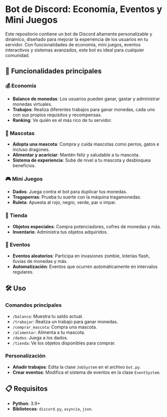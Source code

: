 # Bot de Discord: Economía, Eventos y Mini Juegos

Este repositorio contiene un bot de Discord altamente personalizable y dinámico, diseñado para mejorar la experiencia de los usuarios en tu servidor. Con funcionalidades de economía, mini juegos, eventos interactivos y sistemas avanzados, este bot es ideal para cualquier comunidad.

## 🌟 Funcionalidades principales

### 💰 Economía
- **Balance de monedas**: Los usuarios pueden ganar, gastar y administrar monedas virtuales.
- **Trabajos**: Realiza diferentes trabajos para ganar monedas, cada uno con sus propios requisitos y recompensas.
- **Ranking**: Ve quién es el más rico de tu servidor.

### 🐾 Mascotas
- **Adopta una mascota**: Compra y cuida mascotas como perros, gatos e incluso dragones.
- **Alimentar y acariciar**: Mantén feliz y saludable a tu mascota.
- **Sistema de experiencia**: Sube de nivel a tu mascota y desbloquea beneficios.

### 🎮 Mini Juegos
- **Dados**: Juega contra el bot para duplicar tus monedas.
- **Tragaperras**: Prueba tu suerte con la máquina tragamonedas.
- **Ruleta**: Apuesta al rojo, negro, verde, par o impar.

### 🏪 Tienda
- **Objetos especiales**: Compra potenciadores, cofres de monedas y más.
- **Inventario**: Administra tus objetos adquiridos.

### 🎉 Eventos
- **Eventos aleatorios**: Participa en invasiones zombie, loterías flash, lluvias de monedas y más.
- **Automatización**: Eventos que ocurren automáticamente en intervalos regulares.

## 🛠️ Uso

### Comandos principales
- `/balance`: Muestra tu saldo actual.
- `/trabajar`: Realiza un trabajo para ganar monedas.
- `/comprar_mascota`: Compra una mascota.
- `/alimentar`: Alimenta a tu mascota.
- `/dados`: Juega a los dados.
- `/tienda`: Ve los objetos disponibles para comprar.

### Personalización
- **Añadir trabajos**: Edita la clase `JobSystem` en el archivo `bot.py`.
- **Crear eventos**: Modifica el sistema de eventos en la clase `EventSystem`.

## 📋 Requisitos
- **Python**: 3.9+
- **Bibliotecas**: `discord.py`, `asyncio`, `json`.

